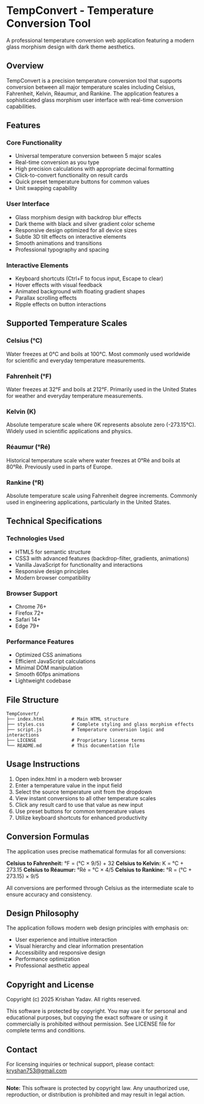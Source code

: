 # TempConvert - Temperature Conversion Tool

A professional temperature conversion web application featuring a modern glass morphism design with dark theme aesthetics.

## Overview

TempConvert is a precision temperature conversion tool that supports conversion between all major temperature scales including Celsius, Fahrenheit, Kelvin, Réaumur, and Rankine. The application features a sophisticated glass morphism user interface with real-time conversion capabilities.

## Features

### Core Functionality
- Universal temperature conversion between 5 major scales
- Real-time conversion as you type
- High precision calculations with appropriate decimal formatting
- Click-to-convert functionality on result cards
- Quick preset temperature buttons for common values
- Unit swapping capability

### User Interface
- Glass morphism design with backdrop blur effects
- Dark theme with black and silver gradient color scheme
- Responsive design optimized for all device sizes
- Subtle 3D tilt effects on interactive elements
- Smooth animations and transitions
- Professional typography and spacing

### Interactive Elements
- Keyboard shortcuts (Ctrl+F to focus input, Escape to clear)
- Hover effects with visual feedback
- Animated background with floating gradient shapes
- Parallax scrolling effects
- Ripple effects on button interactions

## Supported Temperature Scales

### Celsius (°C)
Water freezes at 0°C and boils at 100°C. Most commonly used worldwide for scientific and everyday temperature measurements.

### Fahrenheit (°F)
Water freezes at 32°F and boils at 212°F. Primarily used in the United States for weather and everyday temperature measurements.

### Kelvin (K)
Absolute temperature scale where 0K represents absolute zero (-273.15°C). Widely used in scientific applications and physics.

### Réaumur (°Ré)
Historical temperature scale where water freezes at 0°Ré and boils at 80°Ré. Previously used in parts of Europe.

### Rankine (°R)
Absolute temperature scale using Fahrenheit degree increments. Commonly used in engineering applications, particularly in the United States.

## Technical Specifications

### Technologies Used
- HTML5 for semantic structure
- CSS3 with advanced features (backdrop-filter, gradients, animations)
- Vanilla JavaScript for functionality and interactions
- Responsive design principles
- Modern browser compatibility

### Browser Support
- Chrome 76+
- Firefox 72+
- Safari 14+
- Edge 79+

### Performance Features
- Optimized CSS animations
- Efficient JavaScript calculations
- Minimal DOM manipulation
- Smooth 60fps animations
- Lightweight codebase

## File Structure

```
TempConvert/
├── index.html          # Main HTML structure
├── styles.css          # Complete styling and glass morphism effects
├── script.js           # Temperature conversion logic and interactions
├── LICENSE             # Proprietary license terms
└── README.md           # This documentation file
```

## Usage Instructions

1. Open index.html in a modern web browser
2. Enter a temperature value in the input field
3. Select the source temperature unit from the dropdown
4. View instant conversions to all other temperature scales
5. Click any result card to use that value as new input
6. Use preset buttons for common temperature values
7. Utilize keyboard shortcuts for enhanced productivity

## Conversion Formulas

The application uses precise mathematical formulas for all conversions:

**Celsius to Fahrenheit:** °F = (°C × 9/5) + 32
**Celsius to Kelvin:** K = °C + 273.15
**Celsius to Réaumur:** °Ré = °C × 4/5
**Celsius to Rankine:** °R = (°C + 273.15) × 9/5

All conversions are performed through Celsius as the intermediate scale to ensure accuracy and consistency.

## Design Philosophy

The application follows modern web design principles with emphasis on:
- User experience and intuitive interaction
- Visual hierarchy and clear information presentation
- Accessibility and responsive design
- Performance optimization
- Professional aesthetic appeal

## Copyright and License

Copyright (c) 2025 Krishan Yadav. All rights reserved.

This software is protected by copyright. You may use it for personal and educational purposes, but copying the exact software or using it commercially is prohibited without permission. See LICENSE file for complete terms and conditions.

## Contact

For licensing inquiries or technical support, please contact: kryshan753@gmail.com

---

**Note:** This software is protected by copyright law. Any unauthorized use, reproduction, or distribution is prohibited and may result in legal action.